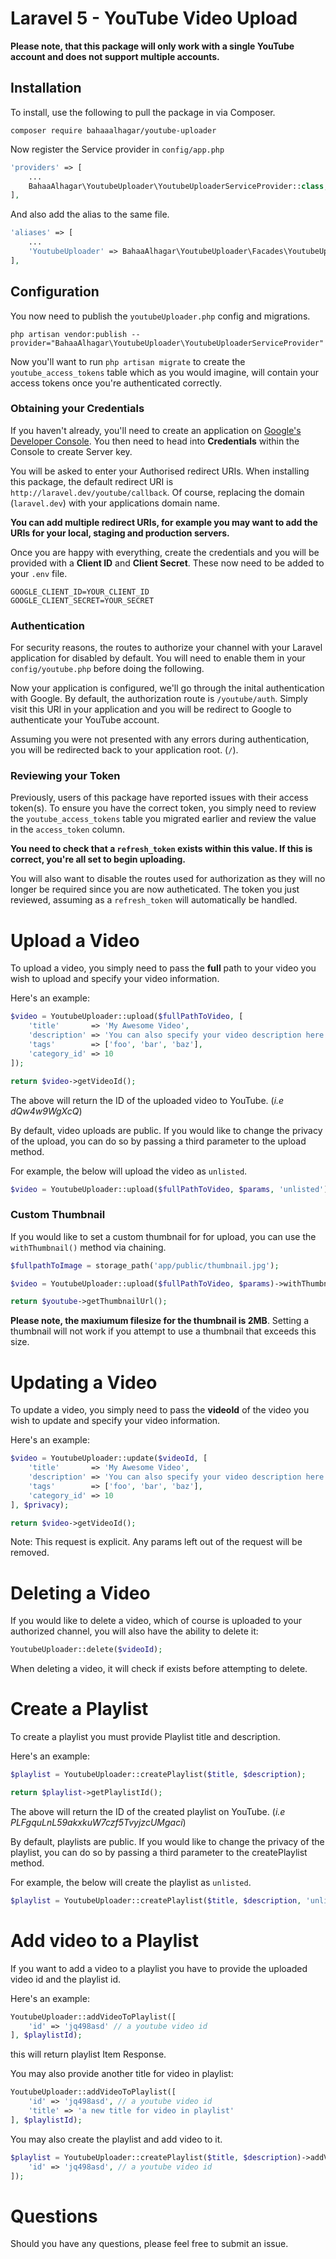 # Laravel 5 - YouTube Video Upload

**Please note, that this package will only work with a single YouTube account and does not support multiple accounts.**

## Installation

To install, use the following to pull the package in via Composer.

```
composer require bahaaalhagar/youtube-uploader
```

Now register the Service provider in `config/app.php`

```php
'providers' => [
    ...
    BahaaAlhagar\YoutubeUploader\YoutubeUploaderServiceProvider::class,
],
```

And also add the alias to the same file.

```php
'aliases' => [
    ...
    'YoutubeUploader' => BahaaAlhagar\YoutubeUploader\Facades\YoutubeUploader::class,
],
```

## Configuration

You now need to publish the `youtubeUploader.php` config and migrations.

```
php artisan vendor:publish --provider="BahaaAlhagar\YoutubeUploader\YoutubeUploaderServiceProvider"
```

Now you'll want to run `php artisan migrate` to create the `youtube_access_tokens` table which as you would imagine, will contain your access tokens once you're authenticated correctly.

### Obtaining your Credentials

If you haven't already, you'll need to create an application on [Google's Developer Console](https://console.developers.google.com/project). You then need to head into **Credentials** within the Console to create Server key.

You will be asked to enter your Authorised redirect URIs. When installing this package, the default redirect URI is `http://laravel.dev/youtube/callback`. Of course, replacing the domain (`laravel.dev`) with your applications domain name.

**You can add multiple redirect URIs, for example you may want to add the URIs for your local, staging and production servers.**

Once you are happy with everything, create the credentials and you will be provided with a **Client ID** and **Client Secret**. These now need to be added to your `.env` file.

```
GOOGLE_CLIENT_ID=YOUR_CLIENT_ID
GOOGLE_CLIENT_SECRET=YOUR_SECRET
```

### Authentication

For security reasons, the routes to authorize your channel with your Laravel application for disabled by default. You will need to enable them in your `config/youtube.php` before doing the following.

Now your application is configured, we'll go through the inital authentication with Google. By default, the authorization route is `/youtube/auth`. Simply visit this URI in your application and you will be redirect to Google to authenticate your YouTube account.

Assuming you were not presented with any errors during authentication, you will be redirected back to your application root. (`/`).

### Reviewing your Token

Previously, users of this package have reported issues with their access token(s). To ensure you have the correct token, you simply need to review the `youtube_access_tokens` table you migrated earlier and review the value in the `access_token` column.

**You need to check that a `refresh_token` exists within this value. If this is correct, you're all set to begin uploading.**

You will also want to disable the routes used for authorization as they will no longer be required since you are now autheticated. The token you just reviewed, assuming as a `refresh_token` will automatically be handled. 

# Upload a Video

To upload a video, you simply need to pass the **full** path to your video you wish to upload and specify your video information.

Here's an example:

```php
$video = YoutubeUploader::upload($fullPathToVideo, [
    'title'       => 'My Awesome Video',
    'description' => 'You can also specify your video description here.',
    'tags'	      => ['foo', 'bar', 'baz'],
    'category_id' => 10
]);

return $video->getVideoId();
```

The above will return the ID of the uploaded video to YouTube. (*i.e dQw4w9WgXcQ*)

By default, video uploads are public. If you would like to change the privacy of the upload, you can do so by passing a third parameter to the upload method.

For example, the below will upload the video as `unlisted`.

```php
$video = YoutubeUploader::upload($fullPathToVideo, $params, 'unlisted');
```

### Custom Thumbnail

If you would like to set a custom thumbnail for for upload, you can use the `withThumbnail()` method via chaining.

```php
$fullpathToImage = storage_path('app/public/thumbnail.jpg');

$video = YoutubeUploader::upload($fullPathToVideo, $params)->withThumbnail($fullpathToImage);

return $youtube->getThumbnailUrl();
```

**Please note, the maxiumum filesize for the thumbnail is 2MB**. Setting a thumbnail will not work if you attempt to use a thumbnail that exceeds this size.

# Updating a Video

To update a video, you simply need to pass the **videoId** of the video you wish to update and specify your video information.

Here's an example:

```php
$video = YoutubeUploader::update($videoId, [
    'title'       => 'My Awesome Video',
    'description' => 'You can also specify your video description here.',
    'tags'	      => ['foo', 'bar', 'baz'],
    'category_id' => 10
], $privacy);

return $video->getVideoId();
```

Note: This request is explicit. Any params left out of the request will be removed.

# Deleting a Video

If you would like to delete a video, which of course is uploaded to your authorized channel, you will also have the ability to delete it:

```php
YoutubeUploader::delete($videoId);
```

When deleting a video, it will check if exists before attempting to delete.


# Create a Playlist

To create a playlist you must provide Playlist title and description.

Here's an example:

```php
$playlist = YoutubeUploader::createPlaylist($title, $description);

return $playlist->getPlaylistId();
```

The above will return the ID of the created playlist on YouTube. (*i.e PLFgquLnL59akxkuW7czf5TvyjzcUMgaci*)

By default, playlists are public. If you would like to change the privacy of the playlist, you can do so by passing a third parameter to the createPlaylist method.

For example, the below will create the playlist as `unlisted`.

```php
$playlist = YoutubeUploader::createPlaylist($title, $description, 'unlisted');
```

# Add video to a Playlist

If you want to add a video to a playlist you have to provide the uploaded video id and the playlist id.

Here's an example:

```php
YoutubeUploader::addVideoToPlaylist([
	'id' => 'jq498asd' // a youtube video id
], $playlistId);
```

this will return playlist Item Response.

You may also provide another title for video in playlist:

```php
YoutubeUploader::addVideoToPlaylist([
	'id' => 'jq498asd', // a youtube video id
	'title' => 'a new title for video in playlist'
], $playlistId);
```

You may also create the playlist and add video to it.

```php
$playlist = YoutubeUploader::createPlaylist($title, $description)->addVideoToPlaylist([
	'id' => 'jq498asd', // a youtube video id
]);
```

# Questions

Should you have any questions, please feel free to submit an issue.

